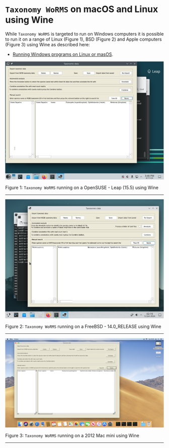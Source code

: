 # ```Taxonomy WoRMS``` on macOS and Linux using Wine

While ```Taxonomy WoRMS``` is targeted to run on Windows computers it is possible to run it on a range of Linux (Figure 1), BSD (Figure 2) and Apple computers (Figure 3) using Wine as described here:

* [Running Windows programs on Linux or masOS](https://github.com/msjimc/RunningWindowsProgramsOnLinux).

![Figure 1](images/figure1.jpg)

Figure 1: ```Taxonomy WoRMS``` running on a OpenSUSE - Leap (15.5) using Wine

<hr />

![Figure 2](images/figure2.jpg)

Figure 2: ```Taxonomy WoRMS``` running on a FreeBSD - 14.0_RELEASE using Wine

<hr />

![Figure 3](images/Figure2.png)

Figure 3: ```Taxonomy WoRMS``` running on a 2012 Mac mini using Wine

<hr />